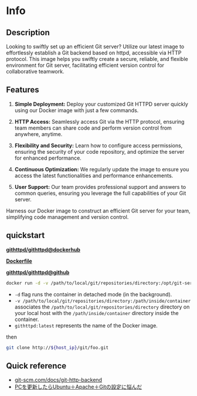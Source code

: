 # Info
## Description
Looking to swiftly set up an efficient Git server? Utilize our latest image to effortlessly establish a Git backend based on httpd, accessible via HTTP protocol. This image helps you swiftly create a secure, reliable, and flexible environment for Git server, facilitating efficient version control for collaborative teamwork.

## Features

1. **Simple Deployment:** Deploy your customized Git HTTPD server quickly using our Docker image with just a few commands.

2. **HTTP Access:** Seamlessly access Git via the HTTP protocol, ensuring team members can share code and perform version control from anywhere, anytime.

3. **Flexibility and Security:** Learn how to configure access permissions, ensuring the security of your code repository, and optimize the server for enhanced performance.

4. **Continuous Optimization:** We regularly update the image to ensure you access the latest functionalities and performance enhancements.

5. **User Support:** Our team provides professional support and answers to common queries, ensuring you leverage the full capabilities of your Git server.

Harness our Docker image to construct an efficient Git server for your team, simplifying code management and version control.

## quickstart
**[githttpd/githttpd@dockerhub](https://hub.docker.com/r/githttpd/githttpd)**

**[Dockerfile](https://github.com/githttpd/githttpd/blob/main/Dockerfile)**

**[githttpd/githttpd@github](https://github.com/githttpd/githttpd)**

```bash
docker run -d -v /path/to/local/git/repositories/directory:/opt/git-server githttpd/githttpd:latest
```

- `-d` flag runs the container in detached mode (in the background).
- `-v /path/to/local/git/repositories/directory:/path/inside/container` associates the `/path/to/local/git/repositories/directory` directory on your local host with the `/path/inside/container` directory inside the container.
- `githttpd:latest` represents the name of the Docker image.

then
```bash
git clone http://${host_ip}/git/foo.git
```

## Quick reference
- [git-scm.com/docs/git-http-backend](https://git-scm.com/docs/git-http-backend)
- [PCを更新したらUbuntu＋Apache＋Gitの設定に悩んだ](https://qiita.com/toruotsubo/items/245c6493a90f2590f21b)
